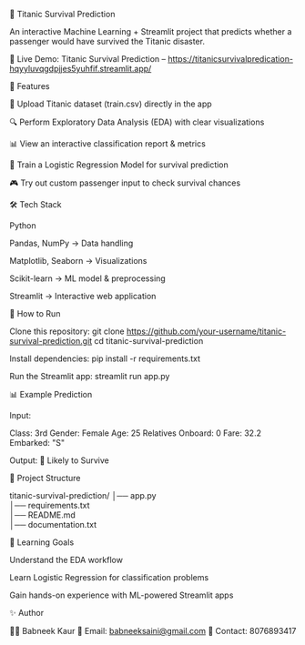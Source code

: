 🚢 Titanic Survival Prediction

An interactive Machine Learning + Streamlit project that predicts whether a passenger would have survived the Titanic disaster.

🔗 Live Demo: Titanic Survival Prediction – https://titanicsurvivalpredication-hqyyluvqgdpjjes5yuhfif.streamlit.app/

📌 Features

📂 Upload Titanic dataset (train.csv) directly in the app

🔍 Perform Exploratory Data Analysis (EDA) with clear visualizations

📊 View an interactive classification report & metrics

🤖 Train a Logistic Regression Model for survival prediction

🎮 Try out custom passenger input to check survival chances

🛠️ Tech Stack

Python

Pandas, NumPy → Data handling

Matplotlib, Seaborn → Visualizations

Scikit-learn → ML model & preprocessing

Streamlit → Interactive web application

🚀 How to Run

Clone this repository:
git clone https://github.com/your-username/titanic-survival-prediction.git
cd titanic-survival-prediction

Install dependencies:
pip install -r requirements.txt

Run the Streamlit app:
streamlit run app.py

📊 Example Prediction

Input:

Class: 3rd
Gender: Female
Age: 25
Relatives Onboard: 0
Fare: 32.2
Embarked: "S"

Output:
🎉 Likely to Survive

📂 Project Structure

titanic-survival-prediction/
│── app.py             
│── requirements.txt   
│── README.md           
│── documentation.txt   

🎯 Learning Goals

Understand the EDA workflow

Learn Logistic Regression for classification problems

Gain hands-on experience with ML-powered Streamlit apps


✨ Author

👩‍💻 Babneek Kaur
📧 Email: babneeksaini@gmail.com
📱 Contact: 8076893417
